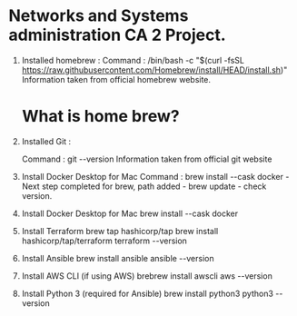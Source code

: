 # Networks and Systems administration CA 2 Project.

1. Installed homebrew :
    Command : /bin/bash -c "$(curl -fsSL https://raw.githubusercontent.com/Homebrew/install/HEAD/install.sh)"
    Information taken from official homebrew website.
    
    # What is home brew? 

2. Installed Git :

    Command : git --version
    Information taken from official git website

3. Install Docker Desktop for Mac
    Command : brew install --cask docker
            - Next step completed for brew, path added
            - brew update
            - check version.

3. Install Docker Desktop for Mac
        brew install --cask docker

4. Install Terraform
        brew tap hashicorp/tap
        brew install hashicorp/tap/terraform
        terraform --version

5. Install Ansible
        brew install ansible
        ansible --version

6. Install AWS CLI (if using AWS)
        brebrew install awscli
        aws --version

7. Install Python 3 (required for Ansible)
        brew install python3
        python3 --version